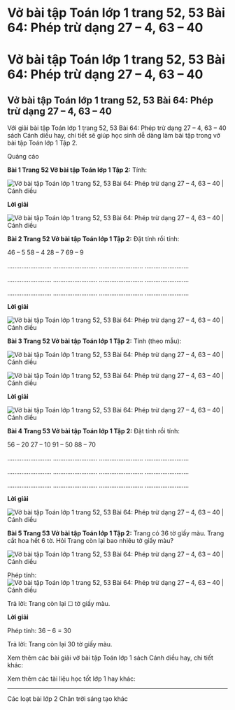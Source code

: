 # Vở bài tập Toán lớp 1 trang 52, 53 Bài 64: Phép trừ dạng 27 – 4, 63 – 40

# Vở bài tập Toán lớp 1 trang 52, 53 Bài 64: Phép trừ dạng 27 – 4, 63 – 40

## Vở bài tập Toán lớp 1 trang 52, 53 Bài 64: Phép trừ dạng 27 – 4, 63 – 40

Với giải bài tập Toán lớp 1 trang 52, 53 Bài 64: Phép trừ dạng 27 – 4, 63 – 40 sách Cánh diều hay, chi tiết sẽ giúp học sinh dễ dàng làm bài tập trong vở bài tập Toán lớp 1 Tập 2.

Quảng cáo

**Bài 1 Trang 52 Vở bài tập Toán lớp 1 Tập 2:** Tính: 

![Vở bài tập Toán lớp 1 trang 52, 53 Bài 64: Phép trừ dạng 27 – 4, 63 – 40 | Cánh diều](https://www.vietjack.com/vbt-toan-1-cd/images/bai-64-phep-tru-dang-27-4-63-40.PNG)

**Lời giải**

![Vở bài tập Toán lớp 1 trang 52, 53 Bài 64: Phép trừ dạng 27 – 4, 63 – 40 | Cánh diều](https://www.vietjack.com/vbt-toan-1-cd/images/bai-64-phep-tru-dang-27-4-63-40-a.PNG)

**Bài 2 Trang 52 Vở bài tập Toán lớp 1 Tập 2:** Đặt tính rồi tính: 

46 – 5 58 – 4 28 – 7 69 – 9

......................... ......................... ......................... ......................... 

......................... ......................... ......................... ......................... 

......................... ......................... ......................... ......................... 

**Lời giải**

![Vở bài tập Toán lớp 1 trang 52, 53 Bài 64: Phép trừ dạng 27 – 4, 63 – 40 | Cánh diều](https://www.vietjack.com/vbt-toan-1-cd/images/bai-64-phep-tru-dang-27-4-63-40-b.PNG)

**Bài 3 Trang 52 Vở bài tập Toán lớp 1 Tập 2:** Tính (theo mẫu): 

![Vở bài tập Toán lớp 1 trang 52, 53 Bài 64: Phép trừ dạng 27 – 4, 63 – 40 | Cánh diều](https://www.vietjack.com/vbt-toan-1-cd/images/bai-64-phep-tru-dang-27-4-63-40-c.PNG)

![Vở bài tập Toán lớp 1 trang 52, 53 Bài 64: Phép trừ dạng 27 – 4, 63 – 40 | Cánh diều](https://www.vietjack.com/vbt-toan-1-cd/images/bai-64-phep-tru-dang-27-4-63-40-d.PNG)

**Lời giải**

![Vở bài tập Toán lớp 1 trang 52, 53 Bài 64: Phép trừ dạng 27 – 4, 63 – 40 | Cánh diều](https://www.vietjack.com/vbt-toan-1-cd/images/bai-64-phep-tru-dang-27-4-63-40-e.PNG)

**Bài 4 Trang 53 Vở bài tập Toán lớp 1 Tập 2:** Đặt tính rồi tính: 

56 – 20 27 – 10 91 – 50 88 – 70

......................... ......................... ......................... ......................... 

......................... ......................... ......................... ......................... 

......................... ......................... ......................... ......................... 

**Lời giải**

![Vở bài tập Toán lớp 1 trang 52, 53 Bài 64: Phép trừ dạng 27 – 4, 63 – 40 | Cánh diều](https://www.vietjack.com/vbt-toan-1-cd/images/bai-64-phep-tru-dang-27-4-63-40-1.PNG)

**Bài 5 Trang 53 Vở bài tập Toán lớp 1 Tập 2:** Trang có 36 tờ giấy màu. Trang cắt hoa hết 6 tờ. Hỏi Trang còn lại bao nhiêu tờ giấy màu? 

![Vở bài tập Toán lớp 1 trang 52, 53 Bài 64: Phép trừ dạng 27 – 4, 63 – 40 | Cánh diều](https://www.vietjack.com/vbt-toan-1-cd/images/bai-64-phep-tru-dang-27-4-63-40-2.PNG)

Phép tính: ![Vở bài tập Toán lớp 1 trang 52, 53 Bài 64: Phép trừ dạng 27 – 4, 63 – 40 | Cánh diều](https://www.vietjack.com/vbt-toan-1-cd/images/bai-64-phep-tru-dang-27-4-63-40-3.PNG)

Trả lời: Trang còn lại ☐ tờ giấy màu.

**Lời giải**

Phép tính: 36 – 6 = 30 

Trả lời: Trang còn lại 30 tờ giấy màu.

Xem thêm các bài giải vở bài tập Toán lớp 1 sách Cánh diều hay, chi tiết khác:

Xem thêm các tài liệu học tốt lớp 1 hay khác:

* * *

Các loạt bài lớp 2 Chân trời sáng tạo khác
